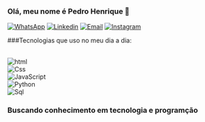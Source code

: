 
### Olá, meu nome é Pedro Henrique 🤝

[![WhatsApp](https://img.shields.io/badge/WhatsApp-25D366?style=for-the-badge&logo=whatsapp&logoColor=white)](https://wa.me/5531997712462) [![Linkedin](https://img.shields.io/badge/LinkedIn-0077B5?style=for-the-badge&logo=linkedin&logoColor=white)](https://www.linkedin.com/in/pedro-henrique-de-lima-santos-a45298215/) [![Email](https://img.shields.io/badge/Gmail-D14836?style=for-the-badge&logo=gmail&logoColor=white)](mailto:pedro.lima2805@gmail.com) [![Instagram](https://img.shields.io/badge/Instagram-E4405F?style=for-the-badge&logo=instagram&logoColor=white)](https://www.instagram.com/pedr0_hls/)

###Tecnologias que uso no meu dia a dia:

<div style="display: inline_block"><br/><img align="center" alt="html" src="https://img.shields.io/badge/HTML-239120?style=for-the-badge&logo=html5&logoColor=white></div><div style="display: inline_block"><br/><img align="center" alt="Css" src="https://img.shields.io/badge/CSS-239120?&style=for-the-badge&logo=css3&logoColor=white<div style="display: inline_block"><br/><img align="center" alt="JavaScript" src="https://img.shields.io/badge/JavaScript-F7DF1E?style=for-the-badge&logo=javascript&logoColor=black<div style="display: inline_block"><br/><img align="center" alt="Python" src="https://img.shields.io/badge/Python-3776AB?style=for-the-badge&logo=python&logoColor=white<div style="display: inline_block"><br/><img align="center" alt="Sql" src="https://img.shields.io/badge/MySQL-00000F?style=for-the-badge&logo=mysql&logoColor=white</div style="display: inline_block"><br/>


### Buscando conhecimento em tecnologia e programção
